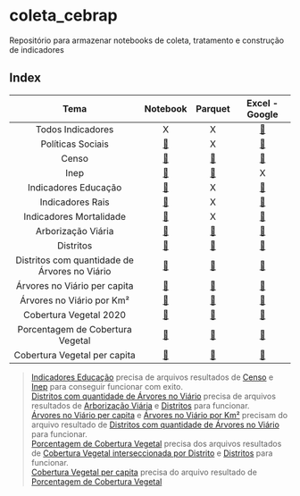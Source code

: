 # coleta_cebrap
Repositório para armazenar notebooks de coleta, tratamento e construção de indicadores

## Index
Tema|Notebook|Parquet|Excel - Google|
|:-:|:-:|:-:|:-:|
|Todos Indicadores|X|X|[:link:][todos-indicadores-excel-google]|
|Políticas Sociais|[:link:][politicas-sociais-notebook]|X|[:link:][todos-indicadores-excel-google]|
|Censo|[:link:][Censo-notebook]|[:link:][Censo-parquet]|[:link:][Censo-Excel-Google]|
|Inep|[:link:][Inep-notebook]|[:link:][Inep-parquet]|X|
|Indicadores Educação|[:link:][Indicadores-Educação-notebook]|X|[:link:][Indicadores-Educação-Excel-Google]|
|Indicadores Rais|[:link:][Indicadores-Rais-notebook]|X|[:link:][Indicadores-Rais-Excel-Google]|
|Indicadores Mortalidade|[:link:][indicadores-mortalidade-notebook]|X|[:link:][indicadores-mortalidade-excel-google]|
|Arborização Viária|[:link:][arborizacao-viaria-notebook]|[:link:][arborizacao-viaria-parquet]|[:link:][arborizacao-viaria-excel]|
|Distritos|[:link:][distritos-notebook]|[:link:][distritos-parquet]|[:link:][distritos-excel]|
|Distritos com quantidade de Árvores no Viário|[:link:][distritos-qtdd-arv-notebook]|[:link:][distritos-qtdd-arv-parquet]|[:link:][distritos-qtdd-arv-excel]|
|Árvores no Viário per capita|[:link:][arvores-per-capita-notebook]|[:link:][arvores-per-capita-parquet]|[:link:][arvores-per-capita-excel]|
|Árvores no Viário por Km²|[:link:][arvores-km-2-notebook]|[:link:][arvores-km-2-parquet]|[:link:][arvores-km-2-excel]|
|Cobertura Vegetal 2020|[:link:][cobertura-vegetal-notebook]|[:link:][cobertura-vegetal-parquet]|[:link:][cobertura-vegetal-excel]|
|Porcentagem de Cobertura Vegetal|[:link:][pct-cobertura-vegetal-notebook]|[:link:][pct-cobertura-vegetal-parquet]|[:link:][pct-cobertura-vegetal-excel]|
|Cobertura Vegetal per capita|[:link:][cobertura-vegetal-pcapita-notebook]|[:link:][cobertura-vegetal-pcapita-parquet]|[:link:][cobertura-vegetal-pcapita-excel]|

[Censo-notebook]: notebooks/colab/[cebrap]ibge_censo_setor_censitario.ipynb
[Censo-parquet]: https://drive.google.com/file/d/1WNv6iCmwaJzcXZvR2eHJSUcJvLUgnB1p/view?usp=sharing
[Censo-Excel-Google]: https://docs.google.com/spreadsheets/d/1DmwjVZN6-JCkBcyCk9vjl8IHpKY3sJ4Q/edit?usp=sharing&ouid=115854210799010302684&rtpof=true&sd=true

[politicas-sociais-notebook]: notebooks/colab/Pol%C3%ADticas%20Sociais/%5Bcebrap%5Dpoliticas_sociais.ipynb
[politicas-sociais-excel]: https://docs.google.com/spreadsheets/d/1c9SFkieO3DxosE4dspzBH3siB6c-j2UP/edit?pli=1&gid=204225681#gid=204225681

[Inep-notebook]: notebooks/colab/[cebrap]coleta_dados_educacao.ipynb
[Inep-parquet]: https://drive.google.com/file/d/1VCEejCcjFTEWfzPnCN4RWltAVZ3sZXxd/view?usp=sharing

[Indicadores-Educação-notebook]: notebooks/colab/[cebrap]indicadores_educacao.ipynb
[Indicadores-Educação-Excel-Google]: https://docs.google.com/spreadsheets/d/1QhZWl12L0Zu5zb5YQt6hscLNxvo2DWwx/edit?usp=sharing&ouid=115854210799010302684&rtpof=true&sd=true

[Indicadores-Rais-notebook]: notebooks/colab/[cebrap]indicadores_rais.ipynb
[Indicadores-Rais-Excel-Google]: https://docs.google.com/spreadsheets/d/12-92rKnLDn2XzJ3ESS-qJGu_ijRveM3L/edit?gid=1044977796#gid=1044977796

[indicadores-mortalidade-notebook]: notebooks/colab/[cebrap]indicadores_mortalidade.ipynb
[indicadores-mortalidade-excel-google]: https://docs.google.com/spreadsheets/d/1wDRZC8e1xuYIk99AHdjL5LkIFevf_6HU/edit?usp=sharing&ouid=115854210799010302684&rtpof=true&sd=true

[todos-indicadores-excel-google]: https://docs.google.com/spreadsheets/d/130ygeu4QAfmYdpcrA5C7I4BTrzUEJIM8/edit?usp=drive_web&ouid=115854210799010302684&rtpof=true

[arborizacao-viaria-notebook]: notebooks/jupyter/arborizacao_viaria/carregar_dados/malha_arborizacao_viaria.ipynb
[arborizacao-viaria-parquet]: https://drive.google.com/file/d/1yVm9x89TgSTJv6iaaHuG92VVMC-QpGCp/view?usp=drive_link
[arborizacao-viaria-excel]: https://docs.google.com/spreadsheets/d/1JFG6UZ21n286V6e6O2eISYnnfbnk7SB8/edit?usp=drive_link&ouid=104569777283565556490&rtpof=true&sd=true

[distritos-notebook]: notebooks/jupyter/arborizacao_viaria/carregar_dados/malha_distritos.ipynb
[distritos-parquet]: https://drive.google.com/file/d/1pofZK47J5I80Ipv4HByFlUC1fsCm9PE5/view?usp=drive_link
[distritos-excel]: https://docs.google.com/spreadsheets/d/1MZ38WV7JoVY1XawRmXvzz8eeghPW65TY/edit?usp=drive_link&ouid=104569777283565556490&rtpof=true&sd=trues

[distritos-qtdd-arv-notebook]: notebooks/jupyter/arborizacao_viaria/tratamento_dados/[prefeitura]arborizacao_viaria_qtd.ipynb
[distritos-qtdd-arv-parquet]: https://drive.google.com/file/d/1L6xnz-wBuo-mhTbtFcm4PxkfAZwldtkz/view?usp=drive_link
[distritos-qtdd-arv-excel]: https://docs.google.com/spreadsheets/d/1GfPqYOX_vOqR1yvJj5VQElmeX6-jBvLO/edit?usp=drive_link&ouid=104569777283565556490&rtpof=true&sd=true

[arvores-per-capita-notebook]: notebooks/jupyter/arborizacao_viaria/tratamento_dados/[prefeitura]arborizacao_viaria_per_capita.ipynb
[arvores-per-capita-parquet]: https://drive.google.com/file/d/1x8orGry56RBNNDXa10KYSB6ZdoKMdPUO/view?usp=drive_link
[arvores-per-capita-excel]: https://docs.google.com/spreadsheets/d/1EZft0Dkt4h5tyrpIMww70oux-PZY29nG/edit?usp=drive_link&ouid=104569777283565556490&rtpof=true&sd=true

[arvores-km-2-notebook]: notebooks/jupyter/arborizacao_viaria/tratamento_dados/[prefeitura]arborizacao_viaria_km_2.ipynb
[arvores-km-2-parquet]: https://drive.google.com/file/d/15muVH24CP03qk3y60ctnd6NX7gkPeZya/view?usp=drive_link
[arvores-km-2-excel]: https://docs.google.com/spreadsheets/d/1jNweHIS7YvwtNN98Y1Zj4twWJxYyI99Q/edit?usp=drive_link&ouid=104569777283565556490&rtpof=true&sd=true

 
[cobertura-vegetal-notebook]: notebooks/jupyter/cobertura_vegetal/download_data/malha_cobertura_vegetal.ipynb
[cobertura-vegetal-parquet]: https://drive.google.com/file/d/11h0X3DGcLN1_dy-HLl1boXynvUt29obx/view?usp=drive_link
[cobertura-vegetal-excel]: https://docs.google.com/spreadsheets/d/1ysS6IgFyk-HturNcIYkAzv-Y-984kVzk/edit?usp=drive_link&ouid=104569777283565556490&rtpof=true&sd=true

[pct-cobertura-vegetal-notebook]: notebooks/jupyter/cobertura_vegetal/treat_data/[cebrap]cobertura_vegetal_por_distrito.ipynb
[pct-cobertura-vegetal-parquet]: https://drive.google.com/file/d/11PQ_Ah6Rlu0AL3RMGomcWim-Dt81bg9I/view?usp=drive_link
[pct-cobertura-vegetal-excel]: https://docs.google.com/spreadsheets/d/16d2gSjdFUXJF6eXJvGI629bkiBfPKuDm/edit?usp=drive_link&ouid=104569777283565556490&rtpof=true&sd=true

[cobertura-vegetal-pcapita-notebook]: notebooks/jupyter/cobertura_vegetal/treat_data/[cebrap]cobertura_vegetal_per_capita.ipynb
[cobertura-vegetal-pcapita-parquet]: https://drive.google.com/file/d/1D8pel4LfYwACuTKXNZNAUfcxr87ruXOi/view?usp=drive_link
[cobertura-vegetal-pcapita-excel]: https://docs.google.com/spreadsheets/d/1N3iPIzF6w2BxaEF9AfyTym-7fdhl1GTb/edit?usp=drive_link&ouid=104569777283565556490&rtpof=true&sd=true

[intersec-cobertura-vegetal-notebook]: notebooks/jupyter/cobertura_vegetal/treat_data/overlay_distrito_cobertura_vegetal.ipynb

> [Indicadores Educação][Inep-notebook] precisa de arquivos resultados de [Censo][Censo-notebook] e [Inep][Inep-notebook] para conseguir funcionar com exito.\
> [Distritos com quantidade de Árvores no Viário][distritos-qtdd-arv-notebook] precisa de arquivos resultados de [Arborização Viária][arborizacao-viaria-notebook] e [Distritos][distritos-notebook] para funcionar.\
> [Árvores no Viário per capita][arvores-per-capita-notebook] e [Árvores no Viário por Km²][arvores-km-2-notebook] precisam do arquivo resultado de [Distritos com quantidade de Árvores no Viário][distritos-qtdd-arv-notebook] para funcionar.\
> [Porcentagem de Cobertura Vegetal][pct-cobertura-vegetal-notebook] precisa dos arquivos resultados de [Cobertura Vegetal interseccionada por Distrito][intersec-cobertura-vegetal-notebook] e [Distritos][distritos-notebook] para funcionar.\
> [Cobertura Vegetal per capita][cobertura-vegetal-pcapita-notebook] precisa do arquivo resultado de [Porcentagem de Cobertura Vegetal][pct-cobertura-vegetal-notebook] 
